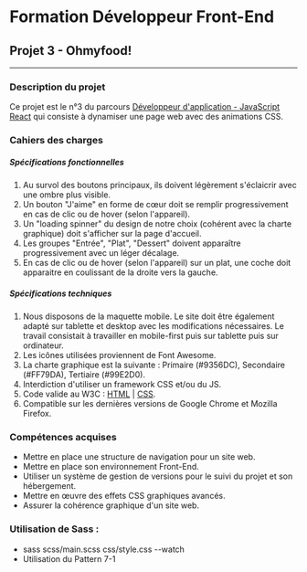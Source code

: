 # Formation Développeur Front-End
## Projet 3 - Ohmyfood!
------------
### Description du projet
Ce projet est le n°3 du parcours [Développeur d'application - JavaScript React](https://openclassrooms.com/fr/paths/516-developpeur-dapplication-javascript-react "Développeur d'application - JavaScript React") qui consiste à dynamiser une page web avec des animations CSS.
### Cahiers des charges
##### Spécifications fonctionnelles
1. Au survol des boutons principaux, ils doivent légèrement s'éclaicrir avec une ombre plus visible.
2. Un bouton "J'aime" en forme de cœur doit se remplir progressivement en cas de clic ou de hover (selon l'appareil).
3. Un "loading spinner" du design de notre choix (cohérent avec la charte graphique) doit s'afficher sur la page d'accueil.
4. Les groupes "Entrée", "Plat", "Dessert" doivent apparaître progressivement avec un léger décalage.
5. En cas de clic ou de hover (selon l'appareil) sur un plat, une coche doit apparaitre en coulissant de la droite vers la gauche.

##### Spécifications techniques
1. Nous disposons de la maquette mobile. Le site doit être également adapté sur tablette et desktop avec les modifications nécessaires.  Le travail consistait à travailler en mobile-first puis sur tablette puis sur ordinateur.
3. Les icônes utilisées proviennent de Font Awesome.
4. La charte graphique est la suivante : Primaire (#9356DC), Secondaire (#FF79DA), Tertiaire (#99E2D0).
5. Interdiction d'utiliser un framework CSS et/ou du JS.
7. Code valide au W3C : [HTML](https://validator.w3.org/nu/?doc=https%3A%2F%2Fsebastien-d-me.github.io%2FSebastienDelahaye_3_05102021%2F "HTML") | [CSS](https://jigsaw.w3.org/css-validator/validator?uri=https%3A%2F%2Fsebastien-d-me.github.io%2FSebastienDelahaye_3_05102021%2F&profile=css3svg&usermedium=all&warning=1&vextwarning=&lang=fr "CSS").
8. Compatible sur les dernières versions de Google Chrome et Mozilla Firefox.

### Compétences acquises
- Mettre en place une structure de navigation pour un site web.
- Mettre en place son environnement Front-End.
- Utiliser un système de gestion de versions pour le suivi du projet et son hébergement.
- Mettre en œuvre des effets CSS graphiques avancés.
- Assurer la cohérence graphique d'un site web.

### Utilisation de Sass : 
- sass scss/main.scss css/style.css --watch
- Utilisation du Pattern 7-1
